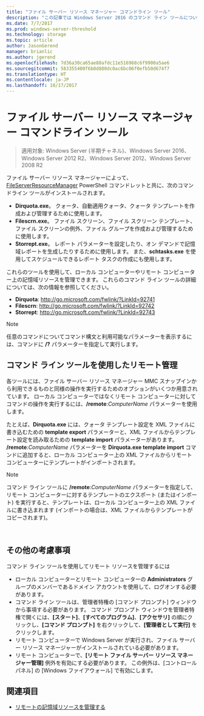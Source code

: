 ```yaml
---
title: "ファイル サーバー リソース マネージャー コマンドライン ツール"
description: "この記事では Windows Server 2016 のコマンド ライン ツールについて説明します。"
ms.date: 7/7/2017
ms.prod: windows-server-threshold
ms.technology: storage
ms.topic: article
author: JasonGerend
manager: brianlic
ms.author: jgerend
ms.openlocfilehash: 7d36a30ca65ae88afdc11e516968c6f9900a5ae6
ms.sourcegitcommit: 583355400f6b0d880dc0ac6bc06f0efb50d674f7
ms.translationtype: HT
ms.contentlocale: ja-JP
ms.lasthandoff: 10/17/2017
---
```

# <a name="file-server-resource-manager-command-line-tools"></a>ファイル サーバー リソース マネージャー コマンドライン ツール

> 適用対象: Windows Server (半期チャネル)、Windows Server 2016、Windows Server 2012 R2、Windows Server 2012、Windows Server 2008 R2

ファイル サーバー リソース マネージャーによって、[FileServerResourceManager](https://technet.microsoft.com/itpro/powershell/windows/fileserverresourcemanager/fileserverresourcemanager) PowerShell コマンドレットと共に、次のコマンドライン ツールがインストールされます。

-   **Dirquota.exe**。 クォータ、自動適用クォータ、クォータ テンプレートを作成および管理するために使用します。
-   **Filescrn.exe**。 ファイル スクリーン、ファイル スクリーン テンプレート、ファイル スクリーンの例外、ファイル グループを作成および管理するために使用します。
-   **Storrept.exe**。 レポート パラメーターを設定したり、オン デマンドで記憶域レポートを生成したりするために使用します。 また、**schtasks.exe** を使用してスケジュールできるレポート タスクの作成にも使用します。

これらのツールを使用して、ローカル コンピューターやリモート コンピューター上の記憶域リソースを管理できます。 これらのコマンド ライン ツールの詳細については、次の情報を参照してください。

-   **Dirquota**: <http://go.microsoft.com/fwlink/?LinkId=92741>
-   **Filescrn**: <http://go.microsoft.com/fwlink/?LinkId=92742>
-   **Storrept**: <http://go.microsoft.com/fwlink/?LinkId=92743>


> [!Note]
> 任意のコマンドについてコマンド構文と利用可能なパラメーターを表示するには、コマンドに <strong>/?</strong>  パラメーターを指定して実行します。


## <a name="remote-management-using-the-command-line-tools"></a>コマンド ライン ツールを使用したリモート管理

各ツールには、ファイル サーバー リソース マネージャー MMC スナップインから利用できるものと同様の操作を実行するためのオプションがいくつか用意されています。 ローカル コンピューターではなくリモート コンピューターに対してコマンドの操作を実行するには、**/remote**:*ComputerName* パラメーターを使用します。

たとえば、**Dirquota.exe** には、クォータ テンプレート設定を XML ファイルに書き込むための **template export** パラメーターと、XML ファイルからテンプレート設定を読み取るための **template import** パラメーターがあります。 **/remote**:*ComputerName* パラメーターを **Dirquota.exe template import** コマンドに追加すると、ローカル コンピューター上の XML ファイルからリモート コンピューターにテンプレートがインポートされます。

> [!Note]
> コマンド ライン ツールに **/remote**:<em>ComputerName</em> パラメーターを指定して、リモート コンピューターに対するテンプレートのエクスポート (またはインポート) を実行すると、テンプレートは、ローカル コンピューター上の XML ファイルに書き込まれます (インポートの場合は、XML ファイルからテンプレートがコピーされます)。

<br />

## <a name="additional-considerations"></a>その他の考慮事項 

コマンド ライン ツールを使用してリモート リソースを管理するには

-   ローカル コンピューターとリモート コンピューターの **Administrators** グループのメンバーであるドメイン アカウントを使用して、ログオンする必要があります。
-   コマンド ライン ツールは、管理者特権の [コマンド プロンプト] ウィンドウから事項する必要があります。 コマンド プロンプト ウィンドウを管理者特権で開くには、**[スタート]**、**[すべてのプログラム]**、**[アクセサリ]** の順にクリックし、**[コマンド プロンプト]** を右クリックして、**[管理者として実行]** をクリックします。
-   リモート コンピューターで Windows Server が実行され、ファイル サーバー リソース マネージャーがインストールされている必要があります。
-   リモート コンピューターで、**[リモート ファイル サーバー リソース マネージャー管理]** 例外を有効にする必要があります。 この例外は、[コントロール パネル] の [Windows ファイアウォール] で有効にします。


## <a name="see-also"></a>関連項目

-   [リモートの記憶域リソースを管理する](managing-remote-storage-resources.md)